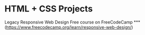 # HTML + CSS Projects
  Legacy Responsive Web Design Free course on FreeCodeCamp *** (https://www.freecodecamp.org/learn/responsive-web-design/)
